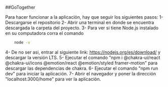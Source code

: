 ##GoTogether

Para hacer funcionar a la aplicación, hay que seguir los siguientes pasos:
1- Descargarse el repositorio
2- Abrir una terminal en donde se encuentra descargada la carpeta del proyecto.
3- Para ver si tiene Node.js instalado en su computadora corra el comando
```bash
    node -v
```
4- De no ser asi, entrar al siguiente link: https://nodejs.org/es/download/ y descargar la versión LTS.
5- Ejecutar el comando "npm i @chakra-ui/react @chakra-ui/icons @emotion/react @emotion/styled framer-motion" para descargar las dependencias de chakra.
6- Ejecutar el comando "npm run dev" para iniciar la aplicación.
7- Abrir el navegador y poner la dirección "localhost:3000/home" para ver la aplicación.
